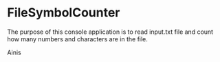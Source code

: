 # FileSymbolCounter

The purpose of this console application is to read input.txt file and count how many numbers and characters are in the file.


Ainis
